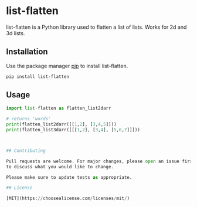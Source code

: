 # list-flatten

list-flatten is a Python library used to flatten a list of lists. Works for 2d and 3d lists.

## Installation

Use the package manager [pip](https://pip.pypa.io/en/stable/) to install list-flatten.

```bash
pip install list-flatten
```

## Usage

```python
import list-flatten as flatten_list2darr

# returns 'words'
print(flatten_list2darr([[1,2], [3,4,5]]))
print(flatten_list3darr([[[1,2], [3,4], [5,6,7]]]))



## Contributing

Pull requests are welcome. For major changes, please open an issue first
to discuss what you would like to change.

Please make sure to update tests as appropriate.

## License

[MIT](https://choosealicense.com/licenses/mit/)
